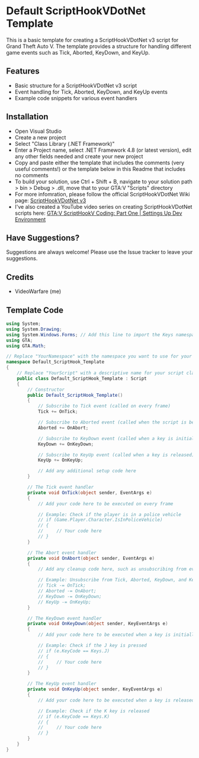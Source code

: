 # Default ScriptHookVDotNet Template

This is a basic template for creating a ScriptHookVDotNet v3 script for Grand Theft Auto V. The template provides a structure for handling different game events such as Tick, Aborted, KeyDown, and KeyUp.

## Features

- Basic structure for a ScriptHookVDotNet v3 script
- Event handling for Tick, Aborted, KeyDown, and KeyUp events
- Example code snippets for various event handlers

## Installation
- Open Visual Studio
- Create a new project
- Select "Class Library (.NET Framework)"
- Enter a Project name, select .NET Framework 4.8 (or latest version), edit any other fields needed and create your new project
- Copy and paste either the template that includes the comments (very useful comments!) or the template below in this Readme that includes no comments
- To build your solution, use Ctrl + Shift + B, navigate to your solution path > bin > Debug > <Name Of Your Script>.dll, move that to your GTA:V "Scripts" directory
- For more infomration, please follow the official ScriptHookVDotNet Wiki page: [ScriptHookVDotNet v3](https://github.com/crosire/scripthookvdotnet/releases)
- I've also created a YouTube video series on creating ScriptHookVDotNet scripts here: [GTA:V ScriptHookV Coding: Part One | Settings Up Dev Environment](https://youtu.be/OZ_SUy0AXL4)

## Have Suggestions?
Suggestions are always welcome! Please use the Issue tracker to leave your suggestions.

## Credits
- VideoWarfare (me)

## Template Code

```csharp
using System;
using System.Drawing;
using System.Windows.Forms; // Add this line to import the Keys namespace
using GTA;
using GTA.Math;

// Replace "YourNamespace" with the namespace you want to use for your project
namespace Default_ScriptHook_Template
{
    // Replace "YourScript" with a descriptive name for your script class
    public class Default_ScriptHook_Template : Script
    {
        // Constructor
        public Default_ScriptHook_Template()
        {
            // Subscribe to Tick event (called on every frame)
            Tick += OnTick;

            // Subscribe to Aborted event (called when the script is being stopped or unloaded)
            Aborted += OnAbort;

            // Subscribe to KeyDown event (called when a key is initially pressed)
            KeyDown += OnKeyDown;

            // Subscribe to KeyUp event (called when a key is released)
            KeyUp += OnKeyUp;

            // Add any additional setup code here
        }

        // The Tick event handler
        private void OnTick(object sender, EventArgs e)
        {
            // Add your code here to be executed on every frame

            // Example: Check if the player is in a police vehicle
            // if (Game.Player.Character.IsInPoliceVehicle)
            // {
            //     // Your code here
            // }
        }

        // The Abort event handler
        private void OnAbort(object sender, EventArgs e)
        {
            // Add any cleanup code here, such as unsubscribing from events, stopping timers, or disposing resources

            // Example: Unsubscribe from Tick, Aborted, KeyDown, and KeyUp events
            // Tick -= OnTick;
            // Aborted -= OnAbort;
            // KeyDown -= OnKeyDown;
            // KeyUp -= OnKeyUp;
        }

        // The KeyDown event handler
        private void OnKeyDown(object sender, KeyEventArgs e)
        {
            // Add your code here to be executed when a key is initially pressed

            // Example: Check if the J key is pressed
            // if (e.KeyCode == Keys.J)
            // {
            //     // Your code here
            // }
        }

        // The KeyUp event handler
        private void OnKeyUp(object sender, KeyEventArgs e)
        {
            // Add your code here to be executed when a key is released

            // Example: Check if the K key is released
            // if (e.KeyCode == Keys.K)
            // {
            //     // Your code here
            // }
        }
    }
}
